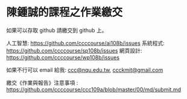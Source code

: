 # 陳鍾誠的課程之作業繳交

如果可以存取 github 請繳交到 github 上。

人工智慧: https://github.com/ccccourse/ai108b/issues
系統程式: https://github.com/ccccourse/sp108b/issues
網頁設計: https://github.com/ccccourse/wp108b/issues

如果不行可以 email 給我: ccc@nqu.edu.tw, ccckmit@gmail.com

繳交《作業與報告》注意事項 : https://github.com/ccccourse/ccc109a/blob/master/00/md/submit.md


